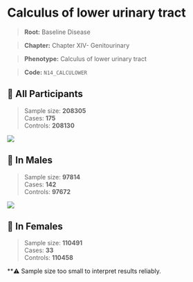 # Calculus of lower urinary tract

> **Root:** Baseline Disease  

> **Chapter:** Chapter XIV- Genitourinary  

> **Phenotype:** Calculus of lower urinary tract  

> **Code:** `N14_CALCULOWER`

## 🧪 All Participants  
> Sample size: **208305**  
> Cases: **175**  
> Controls: **208130**
<img src="/Disease/Figures/ALL/Baseline/N14_CALCULOWER.png"/>
<CsvTable src="/Disease_Data/ALL/Baseline/LG_N14_CALCULOWER.csv" label="🔍 View full results" />

## 👨 In Males  
> Sample size: **97814**  
> Cases: **142**  
> Controls: **97672**
<img src="/Disease/Figures/Male/Baseline/N14_CALCULOWER.png"/>
<CsvTable src="/Disease_Data/Male/Baseline/LG_N14_CALCULOWER.csv" label="🔍 View full results" />

## 👩 In Females  
> Sample size: **110491**  
> Cases: **33**  
> Controls: **110458**

**⚠️ Sample size too small to interpret results reliably.
